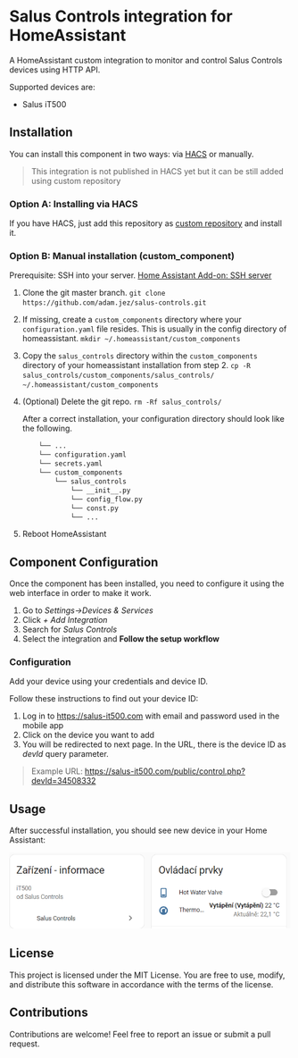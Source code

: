 # Salus Controls integration for HomeAssistant

A HomeAssistant custom integration to monitor and control Salus Controls devices using HTTP API.

Supported devices are:

- Salus iT500

## Installation

You can install this component in two ways: via [HACS](https://github.com/hacs/integration) or manually.

> This integration is not published in HACS yet but it can be still added using custom repository


### Option A: Installing via HACS

If you have HACS, just add this repository as [custom repository](https://www.hacs.xyz/docs/faq/custom_repositories/) and install it.


### Option B: Manual installation (custom_component)

Prerequisite: SSH into your server.
[Home Assistant Add-on: SSH server](https://github.com/home-assistant/hassio-addons/tree/master/ssh)

1. Clone the git master branch.
`git clone https://github.com/adam.jez/salus-controls.git`
2. If missing, create a `custom_components` directory where your `configuration.yaml` file resides. This is usually in the config directory of homeassistant.
`mkdir ~/.homeassistant/custom_components`
3. Copy the `salus_controls` directory within the `custom_components` directory of your homeassistant installation from step 2.
`cp -R salus_controls/custom_components/salus_controls/ ~/.homeassistant/custom_components`
4. (Optional) Delete the git repo.
`rm -Rf salus_controls/`

    After a correct installation, your configuration directory should look like the following.

    ```shell
        └── ...
        └── configuration.yaml
        └── secrets.yaml
        └── custom_components
            └── salus_controls
                └── __init__.py
                └── config_flow.py
                └── const.py
                └── ...
    ```

5. Reboot HomeAssistant

## Component Configuration

Once the component has been installed, you need to configure it using the web interface in order to make it work.

1. Go to *Settings->Devices & Services*
2. Click *+ Add Integration*
3. Search for *Salus Controls*
4. Select the integration and **Follow the setup workflow**

### Configuration

Add your device using your credentials and device ID.

Follow these instructions to find out your device ID:
1. Log in to https://salus-it500.com with email and password used in the mobile app
2. Click on the device you want to add
3. You will be redirected to next page. In the URL, there is the device ID as *devId* query parameter.

> Example URL: https://salus-it500.com/public/control.php?devId=34508332

## Usage
After successful installation, you should see new device in your Home Assistant: 

![Device in Home Assistant](docs/device.png?raw=true "Device in Home Assistant")

## License
This project is licensed under the MIT License. You are free to use, modify, and distribute this software in accordance with the terms of the license.

## Contributions
Contributions are welcome! Feel free to report an issue or submit a pull request.